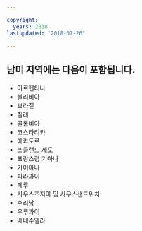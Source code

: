 ```yaml
---

copyright:
  years: 2018
lastupdated: "2018-07-26"

---
```



## 남미 지역에는 다음이 포함됩니다.

* 아르헨티나
* 볼리비아
* 브라질
* 칠레
* 콜롬비아
* 코스타리카
* 에콰도르
* 포클랜드 제도
* 프랑스령 기아나
* 가이아나
* 파라과이
* 페루
* 사우스조지아 및 사우스샌드위치
* 수리남
* 우루과이
* 베네수엘라
